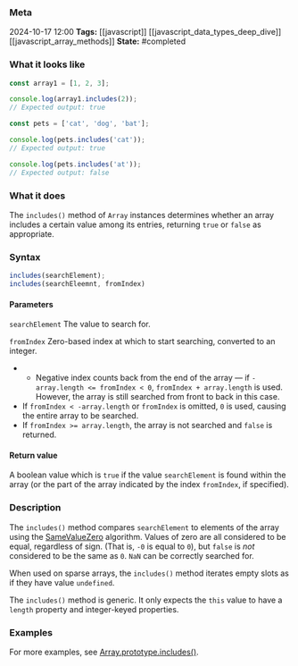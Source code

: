 ### Meta
2024-10-17 12:00
**Tags:** [[javascript]] [[javascript_data_types_deep_dive]] [[javascript_array_methods]]
**State:** #completed 

### What it looks like
```JavaScript title:app.js
const array1 = [1, 2, 3];

console.log(array1.includes(2));
// Expected output: true

const pets = ['cat', 'dog', 'bat'];

console.log(pets.includes('cat'));
// Expected output: true

console.log(pets.includes('at'));
// Expected output: false
```

### What it does
The `includes()` method of `Array` instances determines whether an array includes a certain value among its entries, returning `true` or `false` as appropriate.

### Syntax
```JavaScript title:app.js
includes(searchElement);
includes(searchEleemnt, fromIndex)
```

#### Parameters
`searchElement`
The value to search for.

`fromIndex`
Zero-based index at which to start searching, converted to an integer.
-  - Negative index counts back from the end of the array — if `-array.length <= fromIndex < 0`, `fromIndex + array.length` is used. However, the array is still searched from front to back in this case.
- If `fromIndex < -array.length` or `fromIndex` is omitted, `0` is used, causing the entire array to be searched.
- If `fromIndex >= array.length`, the array is not searched and `false` is returned.

#### Return value
A boolean value which is `true` if the value `searchElement` is found within the array (or the part of the array indicated by the index `fromIndex`, if specified).

### Description
The `includes()` method compares `searchElement` to elements of the array using the [SameValueZero](https://tc39.es/ecma262/multipage/abstract-operations.html#sec-samevaluezero)  algorithm. Values of zero are all considered to be equal, regardless of sign. (That is, `-0` is equal to `0`), but `false` is *not* considered to be the same as `0`. `NaN` can be correctly searched for.

When used on sparse arrays, the `includes()` method iterates empty slots as if they have value `undefined`.

The `includes()` method is generic. It only expects the `this` value to have a `length` property and integer-keyed properties.

### Examples
For more examples, see [Array.prototype.includes()](https://developer.mozilla.org/en-US/docs/Web/JavaScript/Reference/Global_Objects/Array/includes#examples).